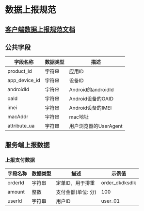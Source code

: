 # 数据上报规范

## [客户端数据上报规范文档](https://lizhi2021.feishu.cn/sheets/shtcnqWySbGd8SHqOhlF0DZliJe?sheet=0cfdbf)





## 公共字段

| 字段名称            | 数据类型 | 描述                |
| --------------- | ---- | ----------------- |
| product\_id     | 字符串  | 应用ID              |
| app\_device\_id | 字符串  | 设备ID              |
| androidId       | 字符串  | Android的androidId |
| oaId            | 字符串  | Android设备的OAID    |
| imei            | 字符串  | Android设备的IMEI    |
| macAddr         | 字符串  | mac地址             |
| attribute\_ua   | 字符串  | 用户浏览器的UserAgent   |

## 服务端上报数据

### 上报支付数据

| 字段名称    | 数据类型 | 描述          | 示例值             |
| ------- | ---- | ----------- | --------------- |
| orderId | 字符串  | 定单ID，用于排重   | order\_dkdksdlk |
| amount  | 整数   | 支付金额(单位: 分) | 100             |
| userId  | 字符串  | 用户ID        | user\_01        |





